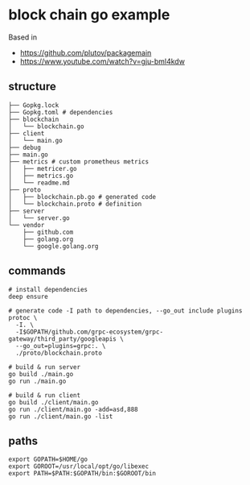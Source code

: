 # block chain go example

Based in

- https://github.com/plutov/packagemain
- https://www.youtube.com/watch?v=gju-bml4kdw

## structure

```shell
├── Gopkg.lock
├── Gopkg.toml # dependencies
├── blockchain
│   └── blockchain.go
├── client
│   └── main.go
├── debug
├── main.go
├── metrics # custom prometheus metrics
│   ├── metricer.go
│   ├── metrics.go
│   └── readme.md
├── proto
│   ├── blockchain.pb.go # generated code
│   └── blockchain.proto # definition
├── server
│   └── server.go
└── vendor
    ├── github.com
    ├── golang.org
    └── google.golang.org
```

## commands

```shell
# install dependencies
deep ensure

# generate code -I path to dependencies, --go_out include plugins
protoc \
  -I. \
  -I$GOPATH/github.com/grpc-ecosystem/grpc-gateway/third_party/googleapis \
  --go_out=plugins=grpc:. \
  ./proto/blockchain.proto

# build & run server
go build ./main.go
go run ./main.go

# build & run client
go build ./client/main.go
go run ./client/main.go -add=asd,888
go run ./client/main.go -list

```

## paths

```shell
export GOPATH=$HOME/go
export GOROOT=/usr/local/opt/go/libexec
export PATH=$PATH:$GOPATH/bin:$GOROOT/bin
```